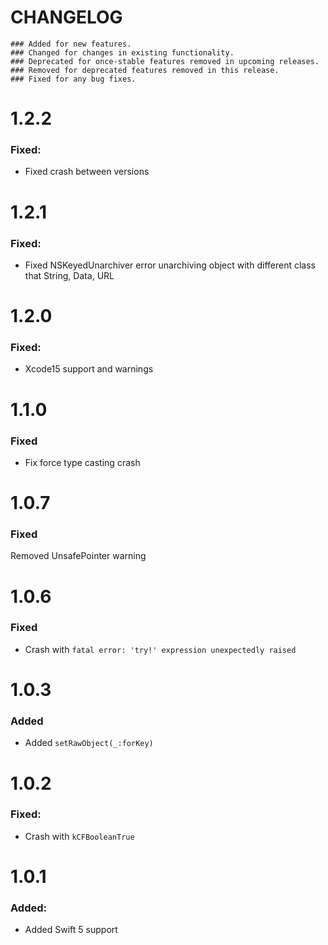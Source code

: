 # CHANGELOG

```
### Added for new features.
### Changed for changes in existing functionality.
### Deprecated for once-stable features removed in upcoming releases.
### Removed for deprecated features removed in this release.
### Fixed for any bug fixes.
```

# 1.2.2
### Fixed:
- Fixed crash between versions

# 1.2.1
### Fixed:
- Fixed NSKeyedUnarchiver error unarchiving object with different class that String, Data, URL

# 1.2.0
### Fixed:
- Xcode15 support and warnings

# 1.1.0
### Fixed
- Fix force type casting crash

# 1.0.7
### Fixed
Removed UnsafePointer warning

# 1.0.6
### Fixed
- Crash with `fatal error: 'try!' expression unexpectedly raised`

# 1.0.3
### Added
- Added `setRawObject(_:forKey)`

# 1.0.2
### Fixed:
- Crash with `kCFBooleanTrue`

# 1.0.1
### Added:
- Added Swift 5 support
